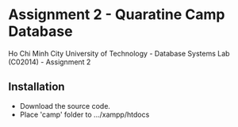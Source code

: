 # Assignment 2 -  Quaratine Camp Database
Ho Chi Minh City University of Technology - Database Systems Lab (C02014) - Assignment 2

## Installation
- Download the source code.
- Place 'camp' folder to .../xampp/htdocs